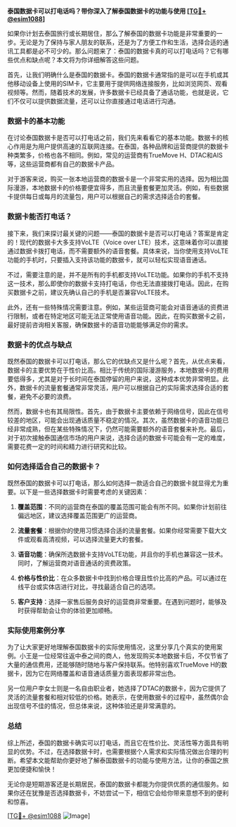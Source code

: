 **泰国数据卡可以打电话吗？带你深入了解泰国数据卡的功能与使用 [[TG💪+ @esim1088](https://t.me/s/esim1088)]**

如果你计划去泰国旅行或长期居住，那么了解泰国的数据卡功能是非常重要的一步。无论是为了保持与家人朋友的联系，还是为了方便工作和生活，选择合适的通讯工具都是必不可少的。那么问题来了：泰国的数据卡真的可以打电话吗？它有哪些优点和缺点呢？本文将为你详细解答这些问题。

首先，让我们明确什么是泰国的数据卡。泰国的数据卡通常指的是可以在手机或其他移动设备上使用的SIM卡，它主要用于提供网络连接服务，比如浏览网页、观看视频等。然而，随着技术的发展，许多数据卡已经具备了通话功能，也就是说，它们不仅可以提供数据流量，还可以让你直接通过电话进行沟通。

### 数据卡的基本功能

在讨论泰国数据卡是否可以打电话之前，我们先来看看它的基本功能。数据卡的核心作用是为用户提供高速的互联网连接。在泰国，各种品牌和运营商提供的数据卡种类繁多，价格也各不相同。例如，常见的运营商有TrueMove H、DTAC和AIS等，这些运营商都有自己的数据卡产品。

对于游客来说，购买一张本地运营商的数据卡是一个非常实用的选择。因为相比国际漫游，本地数据卡的价格要便宜得多，而且流量套餐更加灵活。例如，有些数据卡提供每日或每月的流量包，用户可以根据自己的需求选择适合的套餐。

### 数据卡能否打电话？

接下来，我们来探讨最关键的问题——泰国的数据卡是否可以打电话？答案是肯定的！现代的数据卡大多支持VoLTE（Voice over LTE）技术，这意味着你可以直接通过数据卡拨打电话，而不需要额外的语音套餐。具体来说，当你使用支持VoLTE功能的手机时，只要插入支持该功能的数据卡，就可以轻松实现语音通话。

不过，需要注意的是，并不是所有的手机都支持VoLTE功能。如果你的手机不支持这一技术，那么即使你的数据卡支持打电话，你也无法直接拨打电话。因此，在购买数据卡之前，建议先确认自己的手机是否兼容VoLTE技术。

此外，还有一些特殊情况需要注意。例如，某些运营商可能会对语音通话的资费进行限制，或者在特定地区可能无法正常使用语音功能。因此，在购买数据卡之前，最好提前咨询相关客服，确保数据卡的语音功能能够满足你的需求。

### 数据卡的优点与缺点

既然泰国的数据卡可以打电话，那么它的优缺点又是什么呢？首先，从优点来看，数据卡的主要优势在于性价比高。相比于传统的国际漫游服务，本地数据卡的费用要低得多，尤其是对于长时间在泰国停留的用户来说，这种成本优势非常明显。此外，数据卡的流量套餐通常非常灵活，用户可以根据自己的实际需求选择合适的套餐，避免不必要的浪费。

然而，数据卡也有其局限性。首先，由于数据卡主要依赖于网络信号，因此在信号较差的地区，可能会出现通话质量不稳定的情况。其次，虽然数据卡的语音功能已经非常成熟，但在某些特殊情况下，仍然可能需要额外的语音套餐来补充。最后，对于初次接触泰国通信市场的用户来说，选择合适的数据卡可能会有一定的难度，需要花费一定的时间和精力进行研究和比较。

### 如何选择适合自己的数据卡？

既然泰国的数据卡可以打电话，那么如何选择一款适合自己的数据卡就显得尤为重要。以下是一些选择数据卡时需要考虑的关键因素：

1. **覆盖范围**：不同的运营商在泰国的覆盖范围可能会有所不同。如果你计划前往偏远地区，建议选择覆盖范围更广的运营商。
   
2. **流量套餐**：根据你的使用习惯选择合适的流量套餐。如果你经常需要下载大文件或观看高清视频，可以选择流量更大的套餐。

3. **语音功能**：确保所选数据卡支持VoLTE功能，并且你的手机也兼容这一技术。同时，了解运营商对语音通话的资费政策。

4. **价格与性价比**：在众多数据卡中找到价格合理且性价比高的产品。可以通过在线平台或实体店进行对比，寻找最适合自己的选项。

5. **客户支持**：选择一家售后服务良好的运营商非常重要。在遇到问题时，能够及时获得帮助会让你的体验更加顺畅。

### 实际使用案例分享

为了让大家更好地理解泰国数据卡的实际使用情况，这里分享几个真实的使用案例。小王是一位经常往返中泰之间的商人，他发现购买本地数据卡后，不仅节省了大量的通信费用，还能够随时随地与客户保持联系。他特别喜欢TrueMove H的数据卡，因为它在网络覆盖和语音通话质量方面表现都非常出色。

另一位用户李女士则是一名自由职业者，她选择了DTAC的数据卡，因为它提供了灵活的流量套餐和相对较低的价格。她表示，在使用数据卡的过程中，虽然偶尔会出现信号不佳的情况，但总体来说，这种体验还是非常满意的。

### 总结

综上所述，泰国的数据卡确实可以打电话，而且它在性价比、灵活性等方面具有明显的优势。不过，在选择数据卡时，也需要根据个人需求和实际情况做出合理的判断。希望本文能帮助你更好地了解泰国数据卡的功能与使用方法，让你的泰国之旅更加便捷和愉快！

无论你是短期游客还是长期居民，泰国的数据卡都能为你提供优质的通信服务。如果你还在犹豫是否选择数据卡，不妨尝试一下，相信它会给你带来意想不到的便利和惊喜。

[[TG💪+ @esim1088](https://t.me/s/esim1088) ![Image](https://i.postimg.cc/4NQfJmqS/Snipaste-2025-05-13-00-14-12.png)]